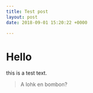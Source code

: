 ```yaml
---
title: Test post
layout: post
date: 2018-09-01 15:20:22 +0000

---
```

# Hello

this is a test text.

> A lohk en bombon?